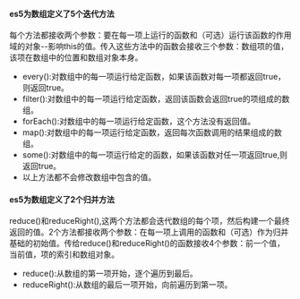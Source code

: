 #### es5为数组定义了5个迭代方法

每个方法都接收两个参数：要在每一项上运行的函数和（可选）运行该函数的作用域的对象--影响this的值。传入这些方法中的函数会接收三个参数：数组项的值，该项在数组中的位置和数组对象本身。

- every():对数组中的每一项运行给定函数，如果该函数对每一项都返回true，则返回true。
- filter():对数组中的每一项运行给定函数，返回该函数会返回true的项组成的数组。
- forEach():对数组中的每一项运行给定函数，这个方法没有返回值。
- map():对数组中的每一项运行给定函数，返回每次函数调用的结果组成的数组。
- some():对数组中的每一项运行给定的函数，如果该函数对任一项返回true,则返回true。
- 以上方法都不会修改数组中包含的值。

#### es5为数组定义了2个归并方法

reduce()和reduceRight(),这两个方法都会迭代数组的每个项，然后构建一个最终返回的值。2个方法都接收两个参数：在每一项上调用的函数和（可选）作为归并基础的初始值。传给reduce()和reduceRight()的函数接收4个参数：前一个值，当前值，项的索引和数组对象。

- reduce():从数组的第一项开始，逐个遍历到最后。
- reduceRight():从数组的最后一项开始，向前遍历到第一项。